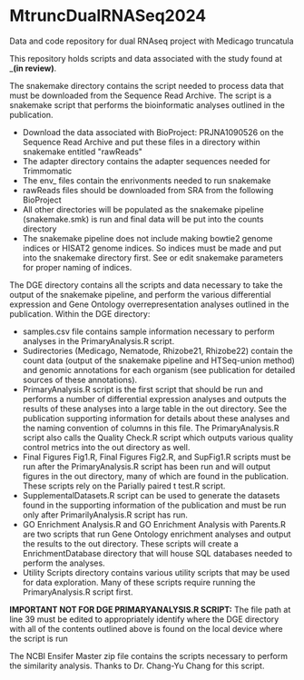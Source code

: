 # MtruncDualRNASeq2024
Data and code repository for dual RNAseq project with Medicago truncatula

This repository holds scripts and data associated with the study found at ___(in review)__.

The snakemake directory contains the script needed to process data that must be downloaded from the Sequence Read Archive. The script is a snakemake script that performs the bioinformatic analyses outlined in the publication.
- Download the data associated with BioProject: PRJNA1090526 on the Sequence Read Archive and put these files in a directory within snakemake entitled "rawReads"
- The adapter directory contains the adapter sequences needed for Trimmomatic
- The env_ files contain the enrivonments needed to run snakemake
- rawReads files should be downloaded from SRA from the following BioProject
- All other directories will be populated as the snakemake pipeline (snakemake.smk) is run and final data will be put into the counts directory
- The snakemake pipeline does not include making bowtie2 genome indices or HISAT2 genome indices. So indices must be made and put into the snakemake directory first. See or edit snakemake parameters for proper naming of indices.

The DGE directory contains all the scripts and data necessary to take the output of the snakemake pipeline, and perform the various differential expression and Gene Ontology overrepresentation analyses outlined in the publication. Within the DGE directory:
- samples.csv file contains sample information necessary to perform analyses in the PrimaryAnalysis.R script.
- Sudirectories (Medicago, Nematode, Rhizobe21, Rhizobe22) contain the count data (output of the snakemake pipeline and HTSeq-union method) and genomic annotations for each organism (see publication for detailed sources of these annotations).
- PrimaryAnalysis.R script is the first script that should be run and performs a number of differential expression analyses and outputs the results of these analyses into a large table in the out directory. See the publication supporting information for details about these analyses and the naming convention of columns in this file. The PrimaryAnalysis.R script also calls the Quality Check.R script which outputs various quality control metrics into the out directory as well.
- Final Figures Fig1.R, Final Figures Fig2.R, and SupFig1.R scripts must be run after the PrimaryAnalysis.R script has been run and will output figures in the out directory, many of which are found in the publication. These scripts rely on the Parially paired t test.R script.
- SupplementalDatasets.R script can be used to generate the datasets found in the supporting information of the publication and must be run only after PrimarilyAnalysis.R script has run.
- GO Enrichment Analysis.R and GO Enrichment Analysis with Parents.R are two scripts that run Gene Ontology enrichment analyses and output the results to the out directory. These scripts will create a EnrichmentDatabase directory that will house SQL databases needed to perform the analyses.
- Utility Scripts directory contains various utility scripts that may be used for data exploration. Many of these scripts require running the PrimaryAnalysis.R script first.

**IMPORTANT NOT FOR DGE PRIMARYANALYSIS.R SCRIPT:** The file path at line 39 must be edited to appropriately identify where the DGE directory with all of the contents outlined above is found on the local device where the script is run

The NCBI Ensifer Master zip file contains the scripts necessary to perform the similarity analysis. Thanks to Dr. Chang-Yu Chang for this script.
